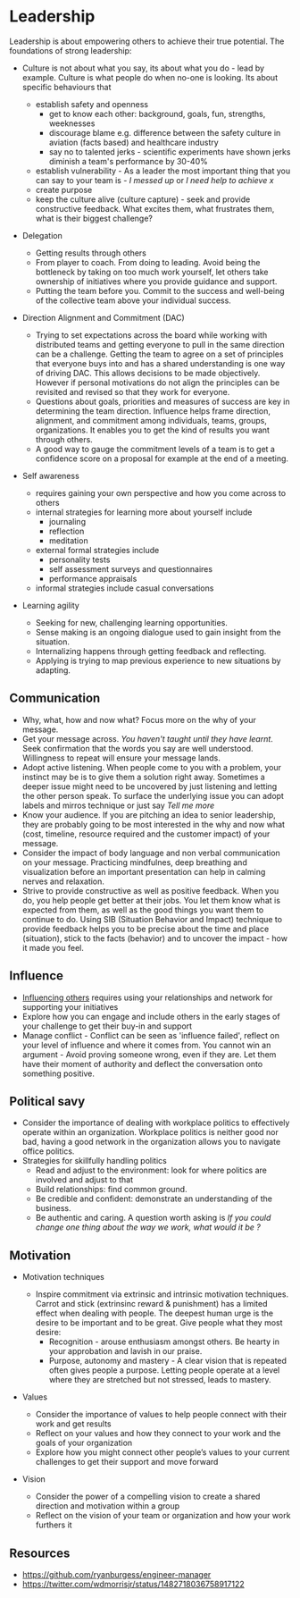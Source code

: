# Leadership

Leadership is about empowering others to achieve their true potential. The foundations of strong leadership:

- Culture is not about what you say, its about what you do - lead by example. Culture is what people do when no-one is looking. Its about specific behaviours that 
  - establish safety and openness
    - get to know each other: background, goals, fun, strengths, weeknesses
    - discourage blame e.g. difference between the safety culture in aviation (facts based) and healthcare industry
    - say no to talented jerks - scientific experiments have shown jerks diminish a team's performance by 30-40%
  - establish vulnerability - As a leader the most important thing that you can say to your team is - *I messed up* or *I need help to achieve x*
  - create purpose
  - keep the culture alive (culture capture) - seek and provide constructive feedback. What excites them, what frustrates them, what is their biggest challenge?

- Delegation
  - Getting results through others
  - From player to coach. From doing to leading. Avoid being the bottleneck by taking on too much work yourself, let others take ownership of initiatives where you provide guidance and support.
  - Putting the team before you. Commit to the success and well-being of the collective team above your individual success.

- Direction Alignment and Commitment (DAC)
  - Trying to set expectations across the board while working with distributed teams and getting everyone to pull in the same direction can be a challenge. Getting the team to agree on a set of principles that everyone buys into and has a shared understanding is one way of driving DAC. This allows decisions to be made objectively. However if personal motivations do not align the principles can be revisited and revised so that they work for everyone.
  - Questions about goals, priorities and measures of success are key in determining the team direction. Influence helps frame direction, alignment, and commitment among individuals, teams, groups, organizations. It enables you to get the kind of results you want through others.
  - A good way to gauge the commitment levels of a team is to get a confidence score on a proposal for example at the end of a meeting.

- Self awareness
  - requires gaining your own perspective and how you come across to others  
  - internal strategies for learning more about yourself include
    - journaling
    - reflection
    - meditation
  - external formal strategies include
    - personality tests
    - self assessment surveys and questionnaires
    - performance appraisals
  - informal strategies include casual conversations
  
- Learning agility
  - Seeking for new, challenging learning opportunities.
  - Sense making is an ongoing dialogue used to gain insight from the situation.
  - Internalizing happens through getting feedback and reflecting.
  - Applying is trying to map previous experience to new situations by adapting.

## Communication

- Why, what, how and now what? Focus more on the why of your message.
- Get your message across. *You haven't taught until they have learnt*. Seek confirmation that the words you say are well understood. Willingness to repeat will ensure your message lands.
- Adopt active listening. When people come to you with a problem, your instinct may be is to give them a solution right away. Sometimes a deeper issue might need to be uncovered by just listening and letting the other person speak. To surface the underlying issue you can adopt labels and mirros technique or just say *Tell me more*  
- Know your audience. If you are pitching an idea to senior leadership, they are probably going to be most interested in the why and now what (cost, timeline, resource required and the customer impact) of your message.
- Consider the impact of body language and non verbal communication on your message. Practicing mindfulnes, deep breathing and visualization before an important presentation can help in calming nerves and relaxation.
- Strive to provide constructive as well as positive feedback. When you do, you help people get better at their jobs. You let them know what is expected from them, as well as the good things you want them to continue to do. Using SIB (Situation Behavior and Impact) technique to provide feedback helps you to be precise about the time and place (situation), stick to the facts (behavior) and to uncover the impact - how it made you feel.

## Influence

- [Influencing others](./Influence.md) requires using your relationships and network for supporting your initiatives
- Explore how you can engage and include others in the early stages of your challenge to get their buy-in and support
- Manage conflict - Conflict can be seen as 'influence failed', reflect on your level of influence and where it comes from. You cannot win an argument - Avoid proving someone wrong, even if they are. Let them have their moment of authority and deflect the conversation onto something positive.

## Political savy

- Consider the importance of dealing with workplace politics to effectively operate within an organization. Workplace politics is neither good nor bad, having a good network in the organization allows you to navigate office politics.
- Strategies for skillfully handling politics
  - Read and adjust to the environment: look for where politics are involved and adjust to that
  - Build relationships: find common ground.
  - Be credible and confident: demonstrate an understanding of the business.
  - Be authentic and caring. A question worth asking is *If you could change one thing about the way we work, what would it be ?*

## Motivation

- Motivation techniques
  - Inspire commitment via extrinsic and intrinsic motivation techniques. Carrot and stick (extrinsinc reward & punishment) has a limited effect when dealing with people. The deepest human urge is the desire to be important and to be great. Give people what they most desire:
    - Recognition - arouse enthusiasm amongst others. Be hearty in your approbation and lavish in our praise.
    - Purpose, autonomy and mastery - A clear vision that is repeated often gives people a purpose. Letting people operate at a level where they are stretched but not stressed, leads to mastery. 

- Values
  - Consider the importance of values to help people connect with their work and get results
  - Reflect on your values and how they connect to your work and the goals of your organization
  - Explore how you might connect other people’s values to your current challenges to get their support and move forward
- Vision
  - Consider the power of a compelling vision to create a shared direction and motivation within a group
  - Reflect on the vision of your team or organization and how your work furthers it

## Resources

* https://github.com/ryanburgess/engineer-manager
* https://twitter.com/wdmorrisjr/status/1482718036758917122
